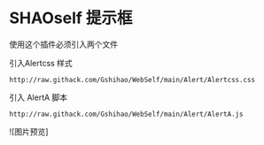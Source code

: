 # SHAOself 提示框

使用这个插件必须引入两个文件

引入Alertcss 样式
```
http://raw.githack.com/Gshihao/WebSelf/main/Alert/Alertcss.css
```
引入 AlertA 脚本

```
http://raw.githack.com/Gshihao/WebSelf/main/Alert/AlertA.js
```

![图片预览]

